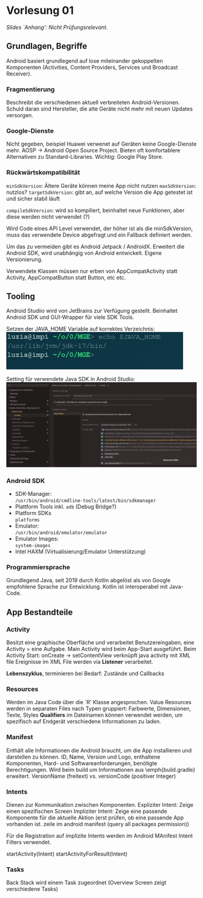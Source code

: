 # Vorlesung 01

_Slides `Anhang': Nicht Prüfungsrelevant._

## Grundlagen, Begriffe

Android basiert grundlegend auf lose miteinander gekoppelten Komponenten (Activities, Content Providers, Services und Broadcast Receiver).

### Fragmentierung

Beschreibt die verschiedenen aktuell verbreiteten Android-Versionen. Schuld daran sind Hersteller, die alte Geräte nicht mehr mit neuen Updates versorgen.

### Google-Dienste

Nicht gegeben, beispiel Huawei verwenet auf Geräten keine Google-Dienste mehr. AOSP -> Android Open Source Project.
Bieten oft komfortablere Alternativen zu Standard-Libraries. Wichtig: Google Play Store.

### Rückwärtskompatibilität

`minSdkVersion`: Ältere Geräte können meine App nicht nutzen
`maxSdkVersion`: nutzlos?
`targetSdkVersion`: gibt an, auf welche Version die App getestet ist und sicher stabil läuft

`compileSdkVersion`: wird so kompiliert, beinhaltet neue Funktionen, aber diese werden nicht verwendet (?)

Wird Code eines API Level verwendet, der höher ist als die minSdkVersion, muss das verwendete Device abgefragt und ein Fallback definiert werden.

Um das zu vermeiden gibt es Android Jetpack / AndroidX.
Erweitert die Android SDK, wird unabhängig von Android entwickelt. Eigene Versionierung.

Verwendete Klassen müssen nur erben von AppCompatActivity statt Activity, AppCompatButton statt Button, etc etc.

## Tooling

Android Studiio wird von JetBrains zur Verfügung gestellt. Beinhaltet Android SDK und GUI-Wrapper für viele SDK Tools.

Setzen der JAVA_HOME Variable auf korrektes Verzeichnis:
![java home env variable](res/java-home.png)

Setting für verwendete Java SDK in Android Studio:
![gradle jdk settings](res/gradle-jdk-setting.png)

### Android SDK

- SDK-Manager:  
`/usr/bin/android/cmdline-tools/latest/bin/sdkmanager`
- Plattform Tools inkl. `adb` (Debug Bridge?)
- Platform SDKs  
`platforms`
- Emulator:  
`/usr/bin/android/emulator/emulator`
- Emulator Images:  
`system-images`
- Intel HAXM (Virtualisierung/Emulator Unterstützung)

### Programmiersprache

Grundlegend Java, seit 2019 durch Kotlin abgelöst als von Google empfohlene Sprache zur Entwicklung. Kotlin ist interoperabel mit Java-Code.

## App Bestandteile

### Activity

Besitzt eine graphische Oberfläche und verarbeitet Benutzereingaben, eine Activity = eine Aufgabe.
Main Activity wird beim App-Start ausgeführt. 
Beim Activity Start: onCreate -> setContentView verknüpft java activity mit XML file
Ereignisse im XML File werden via __Listener__ verarbeitet.

__Lebenszyklus__, terminieren bei Bedarf: Zustände und Callbacks

### Resources

Werden im Java Code über die `R' Klasse angesprochen.
Value Resources werden in separaten Files nach Typen gruppiert: Farbwerte, Dimensionen, Texte, Styles
__Qualifiers__ im Dateinamen können verwendet werden, um spezifisch auf Endgerät verschiedene Informationen zu laden.

### Manifest

Enthält alle Informationen die Android braucht, um die App installieren und darstellen zu können.
ID, Name, Version und Logo, enthaltene Komponenten, Hard- und Softwareanforderungen, benötigte Berechtigungen.
Wird beim build um Informationen aus \emph{build.gradle} erweitert.
VersionName (freitext) vs. versionCode (positiver Integer)

### Intents

Dienen zur Kommunikation zwischen Komponenten.
Expliziter Intent: Zeige einen spezifischen Screen
Impliziter Intent: Zeige eine passende Komponente für die aktuelle Aktion (erst prüfen, ob eine passende App vorhanden ist. zeile im android manifest (query all packages permission))

Für die Registration auf implizite Intents werden im Android MAnifest Intent Filters verwendet.

startActivity(Intent)
startActivityForResult(Intent)

### Tasks

Back Stack wird einem Task zugeordnet (Overview Screen zeigt verschiedene Tasks)

